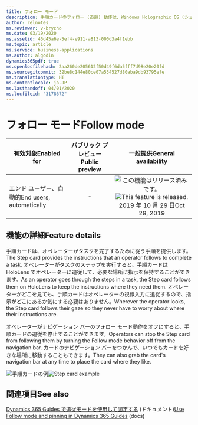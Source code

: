 ```yaml
---
title: フォロー モード
description: 手順カードのフォロー (追跡) 動作は、Windows Holographic OS (シェル) の動作と一致するようになりました。 オプションをオンにすると手順カードがユーザーの動きに追従し、オフにすると空間内に固定されます。 また、手順カードのタイトル バーをつかむことで、選択して世界中のどこにでも配置できます。
author: relnotes
ms.reviewer: v-brycho
ms.date: 03/19/2020
ms.assetid: 46d45a6e-5ef4-e911-a813-000d3a4f1ebb
ms.topic: article
ms.service: business-applications
ms.author: algodin
dynamics365pdf: true
ms.openlocfilehash: 2aa260de205612f50d49f6da5fff7d98e20e20fd
ms.sourcegitcommit: 32be8c144e80ce07a534527d80aba9db93795efe
ms.translationtype: HT
ms.contentlocale: ja-JP
ms.lasthandoff: 04/01/2020
ms.locfileid: "3178672"
---
```

# <a name="follow-mode"></a><span data-ttu-id="30e01-105">フォロー モード</span><span class="sxs-lookup"><span data-stu-id="30e01-105">Follow mode</span></span>


| <span data-ttu-id="30e01-106">有効対象</span><span class="sxs-lookup"><span data-stu-id="30e01-106">Enabled for</span></span>    |  <span data-ttu-id="30e01-107">パブリック プレビュー</span><span class="sxs-lookup"><span data-stu-id="30e01-107">Public preview</span></span> | <span data-ttu-id="30e01-108">一般提供</span><span class="sxs-lookup"><span data-stu-id="30e01-108">General availability</span></span> | 
| ---------- | :----------: |:----------: |
|<span data-ttu-id="30e01-109">エンド ユーザー、自動的</span><span class="sxs-lookup"><span data-stu-id="30e01-109">End users, automatically</span></span>|-| <span data-ttu-id="30e01-110">![この機能はリリース済みです。](/dynamics365-release-plan/media/green-checkmark.png "この機能はリリース済みです。")</span><span class="sxs-lookup"><span data-stu-id="30e01-110">![This feature is released.](/dynamics365-release-plan/media/green-checkmark.png "This feature is released.")</span></span> <span data-ttu-id="30e01-111">2019 年 10 月 29 日</span><span class="sxs-lookup"><span data-stu-id="30e01-111">Oct 29, 2019</span></span>|






## <a name="feature-details"></a><span data-ttu-id="30e01-112">機能の詳細</span><span class="sxs-lookup"><span data-stu-id="30e01-112">Feature details</span></span>
<!--feature detail start -->
<span data-ttu-id="30e01-113">手順カードは、オペレーターがタスクを完了するために従う手順を提供します。</span><span class="sxs-lookup"><span data-stu-id="30e01-113">The Step card provides the instructions that an operator follows to complete a task.</span></span> <span data-ttu-id="30e01-114">オペレーターがタスクのステップを実行すると、手順カードは HoloLens でオペレーターに追従して、必要な場所に指示を保持することができます。</span><span class="sxs-lookup"><span data-stu-id="30e01-114">As an operator goes through the steps in a task, the Step card follows them on HoloLens to keep the instructions where they need them.</span></span> <span data-ttu-id="30e01-115">オペレーターがどこを見ても、手順カードはオペレーターの視線入力に追従するので、指示がどこにあるか気にする必要はありません。</span><span class="sxs-lookup"><span data-stu-id="30e01-115">Wherever the operator looks, the Step card follows their gaze so they never have to worry about where their instructions are.</span></span> 

<span data-ttu-id="30e01-116">オペレーターがナビゲーション バーのフォロー モード動作をオフにすると、手順カードの追従を停止することができます。</span><span class="sxs-lookup"><span data-stu-id="30e01-116">Operators can stop the Step card from following them by turning the Follow mode behavior off from the navigation bar.</span></span> <span data-ttu-id="30e01-117">カードのナビゲーション バーをつかんで、いつでもカードを好きな場所に移動することもできます。</span><span class="sxs-lookup"><span data-stu-id="30e01-117">They can also grab the card's navigation bar at any time to place the card where they like.</span></span> 

<span data-ttu-id="30e01-118">![手順カードの例](media/pin.jpg "手順カードの例")</span><span class="sxs-lookup"><span data-stu-id="30e01-118">![Step card example](media/pin.jpg "Step card example")</span></span>
<!--feature detail end -->










## <a name="see-also"></a><span data-ttu-id="30e01-119">関連項目</span><span class="sxs-lookup"><span data-stu-id="30e01-119">See also</span></span>

<span data-ttu-id="30e01-120">[Dynamics 365 Guides で追従モードを使用して固定する](https://docs.microsoft.com/dynamics365/mixed-reality/guides/operator-orientation#use-follow-mode-and-pinning) (ドキュメント)</span><span class="sxs-lookup"><span data-stu-id="30e01-120">[Use Follow mode and pinning in Dynamics 365 Guides](https://docs.microsoft.com/dynamics365/mixed-reality/guides/operator-orientation#use-follow-mode-and-pinning) (docs)</span></span>
